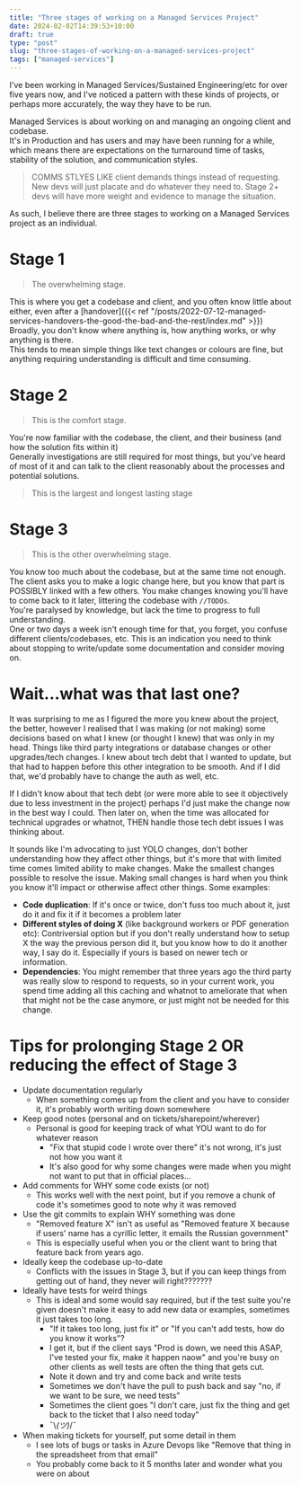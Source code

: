```yaml
---
title: "Three stages of working on a Managed Services Project"
date: 2024-02-02T14:39:53+10:00
draft: true
type: "post"
slug: "three-stages-of-working-on-a-managed-services-project"
tags: ["managed-services"]
---
```


I've been working in Managed Services/Sustained Engineering/etc for over five years now, and I've noticed a pattern with these kinds of projects, or perhaps more accurately, the way they have to be run.  

<!--more-->  

Managed Services is about working on and managing an ongoing client and codebase.  
It's in Production and has users and may have been running for a while, which means there are expectations on the turnaround time of tasks, stability of the solution, and communication styles. 

> COMMS STLYES LIKE client demands things instead of requesting. New devs will just placate and do whatever they need to.
Stage 2+ devs will have more weight and evidence to manage the situation.

As such, I believe there are three stages to working on a Managed Services project as an individual.  

# Stage 1
> The overwhelming stage.  

This is where you get a codebase and client, and you often know little about either, even after a [handover]({{< ref "/posts/2022-07-12-managed-services-handovers-the-good-the-bad-and-the-rest/index.md" >}})  
Broadly, you don't know where anything is, how anything works, or why anything is there.  
This tends to mean simple things like text changes or colours are fine, but anything requiring understanding is difficult and time consuming.  

# Stage 2
> This is the comfort stage.  

You're now familiar with the codebase, the client, and their business (and how the solution fits within it)  
Generally investigations are still required for most things, but you've heard of most of it and can talk to the client reasonably about the processes and potential solutions.

> This is the largest and longest lasting stage

# Stage 3
> This is the other overwhelming stage.  

You know too much about the codebase, but at the same time not enough.
The client asks you to make a logic change here, but you know that part is POSSIBLY linked with a few others.
You make changes knowing you'll have to come back to it later, littering the codebase with `//TODOs`.  
You're paralysed by knowledge, but lack the time to progress to full understanding.  
One or two days a week isn't enough time for that, you forget, you confuse different clients/codebases, etc.
This is an indication you need to think about stopping to write/update some documentation and consider moving on. 

# Wait...what was that last one?  
It was surprising to me as I figured the more you knew about the project, the better, however I realised that I was making (or not making) some decisions based on what I knew (or thought I knew) that was only in my head.
Things like third party integrations or database changes or other upgrades/tech changes.
I knew about tech debt that I wanted to update, but that had to happen before this other integration to be smooth.
And if I did that, we'd probably have to change the auth as well, etc.

If I didn't know about that tech debt (or were more able to see it objectively due to less investment in the project) perhaps I'd just make the change now in the best way I could.
Then later on, when the time was allocated for technical upgrades or whatnot, THEN handle those tech debt issues I was thinking about.

It sounds like I'm advocating to just YOLO changes, don't bother understanding how they affect other things, but it's more that with limited time comes limited ability to make changes.
Make the smallest changes possible to resolve the issue.
Making small changes is hard when you think you know it'll impact or otherwise affect other things.
Some examples:
- **Code duplication**: If it's once or twice, don't fuss too much about it, just do it and fix it if it becomes a problem later
- **Different styles of doing X** (like background workers or PDF generation etc): Contriversial option but if you don't really understand how to setup X the way the previous person did it, but you know how to do it another way, I say do it. Especially if yours is based on newer tech or information.
- **Dependencies**: You might remember that three years ago the third party was really slow to respond to requests, so in your current work, you spend time adding all this caching and whatnot to ameliorate that when that might not be the case anymore, or just might not be needed for this change.

# Tips for prolonging Stage 2 OR reducing the effect of Stage 3
- Update documentation regularly
	- When something comes up from the client and you have to consider it, it's probably worth writing down somewhere
- Keep good notes (personal and on tickets/sharepoint/wherever)
	- Personal is good for keeping track of what YOU want to do for whatever reason
		- "Fix that stupid code I wrote over there" it's not wrong, it's just not how you want it
		- It's also good for why some changes were made when you might not want to put that in official places...
- Add comments for WHY some code exists (or not)
	- This works well with the next point, but if you remove a chunk of code it's sometimes good to note why it was removed
- Use the git commits to explain WHY something was done
	- "Removed feature X" isn't as useful as "Removed feature X because if users' name has a cyrillic letter, it emails the Russian government"
	- This is especially useful when you or the client want to bring that feature back from years ago.
- Ideally keep the codebase up-to-date
	- Conflicts with the issues in Stage 3, but if you can keep things from getting out of hand, they never will right???????
- Ideally have tests for weird things
	- This is ideal and some would say required, but if the test suite you're given doesn't make it easy to add new data or examples, sometimes it just takes too long.
		- "If it takes too long, just fix it" or "If you can't add tests, how do you know it works"?
		- I get it, but if the client says "Prod is down, we need this ASAP, I've tested your fix, make it happen naow" and you're busy on other clients as well tests are often the thing that gets cut.
		- Note it down and try and come back and write tests
		- Sometimes we don't have the pull to push back and say "no, if we want to be sure, we need tests"
		- Sometimes the client goes "I don't care, just fix the thing and get back to the ticket that I also need today"
		- ¯\\_(ツ)_/¯
- When making tickets for yourself, put some detail in them
	- I see lots of bugs or tasks in Azure Devops like "Remove that thing in the spreadsheet from that email"
	- You probably come back to it 5 months later and wonder what you were on about